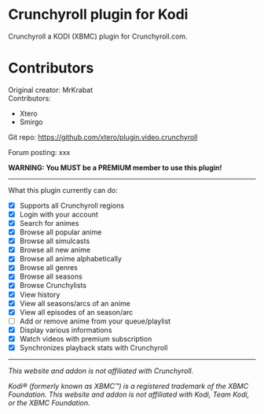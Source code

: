 # Crunchyroll plugin for Kodi

Crunchyroll a KODI (XBMC) plugin for Crunchyroll.com.

# Contributors

Original creator: MrKrabat  
Contributors:
- Xtero
- Smirgo

Git repo: https://github.com/xtero/plugin.video.crunchyroll

Forum posting: xxx

**WARNING: You MUST be a PREMIUM member to use this plugin!**
***

What this plugin currently can do:
- [x] Supports all Crunchyroll regions
- [x] Login with your account
- [x] Search for animes
- [x] Browse all popular anime
- [x] Browse all simulcasts
- [x] Browse all new anime
- [x] Browse all anime alphabetically
- [x] Browse all genres
- [x] Browse all seasons
- [x] Browse Crunchylists
- [x] View history
- [x] View all seasons/arcs of an anime
- [x] View all episodes of an season/arc
- [ ] Add or remove anime from your queue/playlist
- [x] Display various informations
- [x] Watch videos with premium subscription
- [x] Synchronizes playback stats with Crunchyroll
***

_This website and addon is not affiliated with Crunchyroll._

_Kodi® (formerly known as XBMC™) is a registered trademark of the XBMC Foundation.
This website and addon is not affiliated with Kodi, Team Kodi, or the XBMC Foundation._
